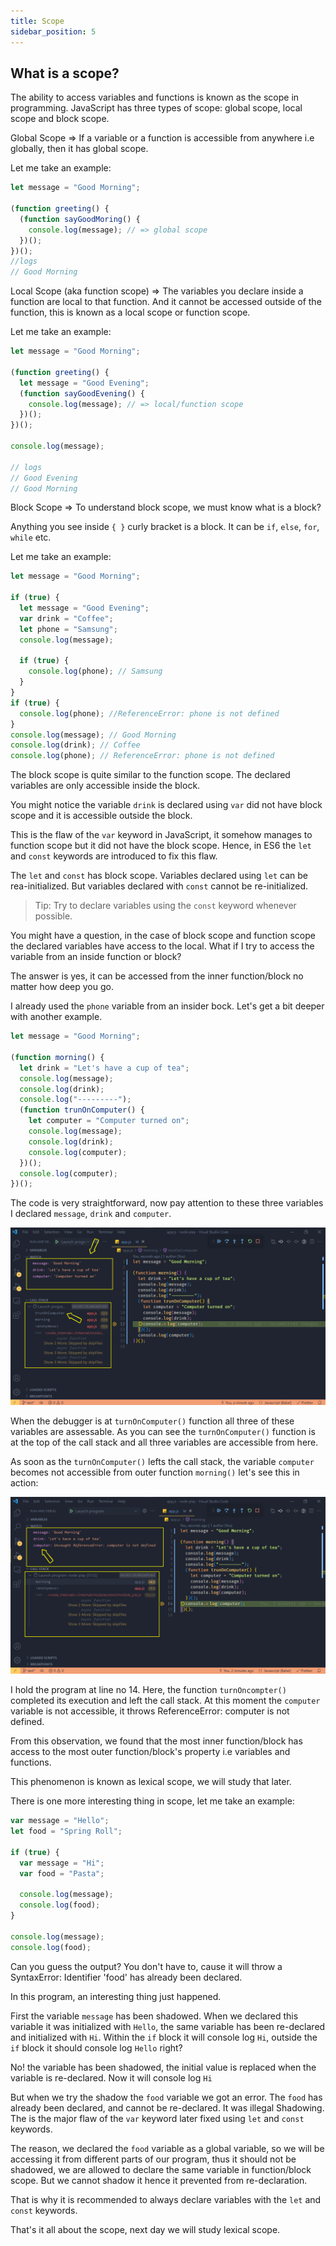 ```yaml
---
title: Scope
sidebar_position: 5
---
```


## What is a scope?

The ability to access variables and functions is known as the scope in programming. JavaScript has three types of scope: global scope, local scope and block scope.

Global Scope => If a variable or a function is accessible from anywhere i.e globally, then it has global scope.

Let me take an example:

```javascript
let message = "Good Morning";

(function greeting() {
  (function sayGoodMoring() {
    console.log(message); // => global scope
  })();
})();
//logs
// Good Morning
```

Local Scope (aka function scope) => The variables you declare inside a function are local to that function. And it cannot be accessed outside of the function, this is known as a local scope or function scope.

Let me take an example:

```javascript
let message = "Good Morning";

(function greeting() {
  let message = "Good Evening";
  (function sayGoodEvening() {
    console.log(message); // => local/function scope
  })();
})();

console.log(message);

// logs
// Good Evening
// Good Morning
```

Block Scope => To understand block scope, we must know what is a block?

Anything you see inside `{ }` curly bracket is a block. It can be `if`, `else`, `for`, `while` etc.

Let me take an example:

```javascript
let message = "Good Morning";

if (true) {
  let message = "Good Evening";
  var drink = "Coffee";
  let phone = "Samsung";
  console.log(message);

  if (true) {
    console.log(phone); // Samsung
  }
}
if (true) {
  console.log(phone); //ReferenceError: phone is not defined
}
console.log(message); // Good Morning
console.log(drink); // Coffee
console.log(phone); // ReferenceError: phone is not defined
```

The block scope is quite similar to the function scope. The declared variables are only accessible inside the block.

You might notice the variable `drink` is declared using `var` did not have block scope and it is accessible outside the block.

This is the flaw of the `var` keyword in JavaScript, it somehow manages to function scope but it did not have the block scope. Hence, in ES6 the `let` and `const` keywords are introduced to fix this flaw.

The `let` and `const` has block scope. Variables declared using `let` can be rea-initialized. But variables declared with `const` cannot be re-initialized.

> Tip: Try to declare variables using the `const` keyword whenever possible.

You might have a question, in the case of block scope and function scope the declared variables have access to the local. What if I try to access the variable from an inside function or block?

The answer is yes, it can be accessed from the inner function/block no matter how deep you go.

I already used the `phone` variable from an insider bock. Let's get a bit deeper with another example.

```javascript
let message = "Good Morning";

(function morning() {
  let drink = "Let's have a cup of tea";
  console.log(message);
  console.log(drink);
  console.log("---------");
  (function trunOnComputer() {
    let computer = "Computer turned on";
    console.log(message);
    console.log(drink);
    console.log(computer);
  })();
  console.log(computer);
})();
```

The code is very straightforward, now pay attention to these three variables I declared `message`, `drink` and `computer`.

![Scope](https://github.com/biswarup35/100-days-of-javascript/blob/main/images/scope-debug-1.png)

When the debugger is at `turnOnComputer()` function all three of these variables are assessable. As you can see the `turnOnComputer()` function is at the top of the call stack and all three variables are accessible from here.

As soon as the `turnOnComputer()` lefts the call stack, the variable `computer` becomes not accessible from outer function `morning()` let's see this in action:

![Scope](https://github.com/biswarup35/100-days-of-javascript/blob/main/images/scope-debug-2.png)

I hold the program at line no 14. Here, the function `turnOncompter()` completed its execution and left the call stack. At this moment the `computer` variable is not accessible, it throws ReferenceError: computer is not defined.

From this observation, we found that the most inner function/block has access to the most outer function/block's property i.e variables and functions.

This phenomenon is known as lexical scope, we will study that later.

There is one more interesting thing in scope, let me take an example:

```javascript
var message = "Hello";
let food = "Spring Roll";

if (true) {
  var message = "Hi";
  var food = "Pasta";

  console.log(message);
  console.log(food);
}

console.log(message);
console.log(food);
```

Can you guess the output? You don't have to, cause it will throw a SyntaxError: Identifier 'food' has already been declared.

In this program, an interesting thing just happened.

First the variable `message` has been shadowed. When we declared this variable it was initialized with `Hello`, the same variable has been re-declared and initialized with `Hi`. Within the `if` block it will console log `Hi`, outside the `if` block it should console log `Hello` right?

No! the variable has been shadowed, the initial value is replaced when the variable is re-declared. Now it will console log `Hi`

But when we try the shadow the `food` variable we got an error. The `food` has already been declared, and cannot be re-declared. It was illegal Shadowing. The is the major flaw of the `var` keyword later fixed using `let` and `const` keywords.

The reason, we declared the `food` variable as a global variable, so we will be accessing it from different parts of our program, thus it should not be shadowed, we are allowed to declare the same variable in function/block scope. But we cannot shadow it hence it prevented from re-declaration.

That is why it is recommended to always declare variables with the `let` and `const` keywords.

That's it all about the scope, next day we will study lexical scope.
